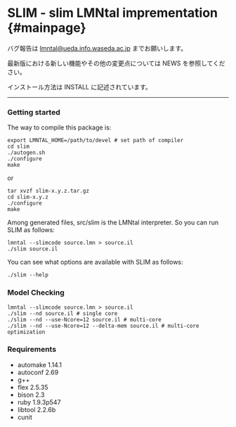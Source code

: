 SLIM - slim LMNtal imprementation {#mainpage}
===============================

バグ報告は lmntal@ueda.info.waseda.ac.jp までお願いします。

最新版における新しい機能やその他の変更点については NEWS を参照してください。

インストール方法は INSTALL に記述されています。

---


### Getting started

The way to compile this package is:

```
export LMNTAL_HOME=/path/to/devel # set path of compiler
cd slim
./autogen.sh
./configure
make
```
or

```
tar xvzf slim-x.y.z.tar.gz
cd slim-x.y.z
./configure
make
```

Among generated files, src/slim is the LMNtal interpreter.
So you can run SLIM as follows:

```
lmntal --slimcode source.lmn > source.il
./slim source.il
```

You can see what options are available with SLIM as follows:

```
./slim --help
```

### Model Checking

```
lmntal --slimcode source.lmn > source.il
./slim --nd source.il # single core
./slim --nd --use-Ncore=12 source.il # multi-core
./slim --nd --use-Ncore=12 --delta-mem source.il # multi-core optimization
```

### Requirements
- automake 1.14.1
- autoconf 2.69
- g++
- flex 2.5.35
- bison 2.3
- ruby 1.9.3p547
- libtool 2.2.6b
- cunit
